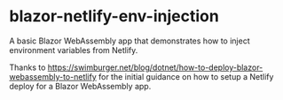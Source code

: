 # blazor-netlify-env-injection

A basic Blazor WebAssembly app that demonstrates how to inject environment variables from Netlify.

Thanks to https://swimburger.net/blog/dotnet/how-to-deploy-blazor-webassembly-to-netlify for the initial guidance on how to setup a Netlify deploy for a Blazor WebAssembly app.